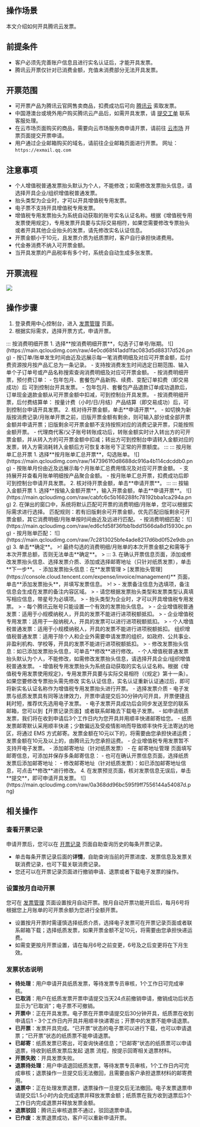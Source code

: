## 操作场景

本文介绍如何开具腾讯云发票。

## 前提条件

-	客户必须先完善账户信息且进行实名认证后，才能开具发票。
-	腾讯云开票仅针对已消费金额，充值未消费部分无法开具发票。


## 开票范围

-	可开票产品为腾讯云官网售卖商品，扣费成功后可向 [腾讯云](https://console.cloud.tencent.com/expense/invoice?tab=TencentCloud) 索取发票。
-	中国港澳台或境外用户购买腾讯云产品后，如需开具发票，请 [提交工单](https://console.cloud.tencent.com/workorder/category/create?level1_id=1&level2_id=2&level1_name=%E5%85%AC%E5%85%B1%E5%9F%BA%E7%A1%80%E7%B1%BB%E9%97%AE%E9%A2%98&level2_name=%E8%B4%A2%E5%8A%A1%E7%B1%BB) 联系客服处理。
-	在云市场页面购买的商品，需要向云市场服务商申请开票，请前往 [云市场](https://console.cloud.tencent.com/expense/invoice?tab=CloudMarket) 开票页面提交开票申请。
-	用户通过企业邮箱购买的域名，请前往企业邮箱页面进行开票。
网址：`https://exmail.qq.com`


## 注意事项

-	个人增值税普通发票抬头默认为个人，不能修改；如需修改发票抬头信息，请选择开具企业/组织增值税普通发票。
-	抬头类型为企业时，才可以开具增值税专用发票。
-	电子票不支持开具增值税专用发票。
-	增值税专用发票抬头为系统自动获取的账号实名认证名称。根据《增值税专用发票使用规定》，专用发票开具要与实际交易相符，如果您需要修改专票抬头或者开具其他企业抬头的发票，请先修改实名认证信息。
-	开票金额小于10元，且发票介质为纸质票时，客户自行承担快递费用。
-	代金券消费不纳入可开票金额。
-	当开具发票的产品税率有多个时，系统会自动生成多张发票。


## 开票流程

![](https://main.qcloudimg.com/raw/ba887806f1329192ef8e8ff98e3af53c.png)

## 操作步骤

1. 登录费用中心控制台，进入 [发票管理](https://console.cloud.tencent.com/account/invoice) 页面。
2. 根据实际需求，选择开票方式，申请开票。
<dx-tabs>
::: 按消费明细开票
1. 选择**按消费明细开票**，勾选子订单号/账期。
 ![](https://main.qcloudimg.com/raw/4e0cd68f41add1fac083d5d88317d526.png)
 -	按订单/账单发生时间由近及远展示每一笔消费明细及对应可开票金额，后付费资源按月按产品汇总为一条记录。
 - 支持按消费发生时间选定日期范围、输入单个子订单号或产品名称搜索查询消费明细及对应可开票金额。
 - 按消费明细开票，预付费订单：
    - 包年包月、套餐包产品新购、续费、变配订单扣费（即交易成功）后 可到控制台开具发票。
    - 包年包月、套餐包产品退款订单成功退款后，订单现金退款金额从可开票金额中扣减，可到控制台开具发票。
 - 按消费明细开票，后付费结算单：
按量计费（小时/日/月结）产品结算（即交易成功）后，可到控制台申请开具发票。
2. 核对待开票金额，单击**申请开票**。
 - 如切换为新版按消费记录/月账单开票之前，旧版开票金额有剩余，则可输入部分或全部开票金额并申请开票；旧版剩余可开票金额不支持按照对应的消费记录开票，只能按照金额开票。
 - 代理商代客/父子账号转账成功后，转账金额实时计入转出方的可开票金额，并从转入方的可开票金额中扣减；转出方可到控制台申请转入金额对应的发票，转入方需消耗转入金额后方可恢复本账号下正常的开票额度。
:::
::: 按月账单汇总开票
1. 选择**按月账单汇总开票**，勾选账单。
![](https://main.qcloudimg.com/raw/1473961f0d8688dc916a4b114cdcddb0.png)
 - 按账单月份由近及远展示每个月账单汇总费用情况及对应可开票金额。
 - 支持展开并查看月账单明细按产品聚合金额。
 - 按月账单汇总开票，扣费成功后即可到控制台申请开具发票。
2. 核对待开票金额，单击**申请开票**。
:::
::: 按输入金额开票
1. 选择**按输入金额开票**，输入开票金额，单击**申请开票**。
![](https://main.qcloudimg.com/raw/cabfc6c5b168288fc78192bba1ca294a.png)
2. 在弹出的窗口中，系统将默认匹配可开票的消费明细/月账单，您可以根据实际需求进行选择。
匹配规则：若有旧版剩余可开票金额，优先匹配旧版剩余可开票金额，其它消费明细/月账单按时间由近及远进行匹配。
 - 按消费明细匹配：
 ![](https://main.qcloudimg.com/raw/ed6cfd58f36fbb1bdd1566da8d15930c.png)
 - 按月账单匹配：
 ![](https://main.qcloudimg.com/raw/7c2813025bfe4ade8217d6bd0f52e9db.png)
3. 单击**确定**。
>! 最终勾选的消费明细/月账单的本次开票金额之和需等于本次开票总额，否则无法单击**确定**。
>
:::
</dx-tabs>
3. 在确认开票信息页面，添加或修改发票抬头信息、选择发票介质、添加或选择邮寄地址（只针对纸质发票），单击**下一步**。
 - 添加发票抬头信息：在**发票管理 > [发票抬头管理](https://console.cloud.tencent.com/expense/invoice/management)** 页面，单击**添加发票抬头**，并填写发票信息。 
>! 
> - 发票备注信息为选填项，备注信息会生成在发票的备注内容区域。
> - 请您根据发票抬头类型和发票类型认真填写相应信息，带星号为必填项。
> - 抬头类型为企业时，才可以开具增值税专用发票。
> - 每个腾讯云账号只能设置一个有效的发票抬头信息。
> - 企业增值税普通发票：适用于小规模纳税人，开具的发票不能进行进项税额抵扣。
> - 企业增值税专用发票：适用于一般纳税人，开具的发票可以进行进项税额抵扣。
> - 个人增值税普通发票：适用于小规模纳税人，开具的发票不能进行进项税额抵扣。
组织增值税普通发票：适用于除个人和企业外需要申请发票的组织，如政府、公共事业、非盈利机构、学校等，开具的发票不能进行进项税额抵扣。
> 
 - 修改发票抬头信息：如已添加发票抬头信息，可单击**修改**进行修改。
    - 个人增值税普通发票抬头默认为个人，不能修改，如需修改发票抬头信息，请选择开具企业/组织增值税普通发票。
    - 增值税专用发票抬头为系统自动获取的实名认证名称。根据《增值税专用发票使用规定》，专用发票开具要与实际交易相符（《规定》第十一条）。如果您要修改专票抬头需先修改 实名认证信息，实名认证重新认证通过后，即可将新实名认证名称作为增值税专用发票抬头进行开票。
 - 选择发票介质
    - 电子发票与纸质发票具有同等法律效力，开票申请提交后30分钟内可开具，开票便捷且耗时短，推荐优先选用电子发票。
    - 电子发票开具成功后会同步发送至您的联系邮箱，您可以到【开票记录页面】或者联系邮箱去下载电子发票。
    - 如申请纸质发票，我们将在收到申请后3个工作日内为您开具并用顺丰快递邮寄给您。
    - 纸质发票邮寄默认采用顺丰快递；少数偏远及受疫情影响而导致顺丰快件无法寄达的地区，将通过 EMS 方式邮寄。发票金额在10元以下的，将需要由您承担快递运费；发票金额在10元及以上的，由腾讯云为您承担运费。
    - 企业增值税专用发票暂不支持开电子发票。
 - 添加邮寄地址（针对纸质发票）
    - 在 邮寄地址管理 页面填写邮寄信息，可添加并保存多条邮寄信息：
    - 也可在确认开票信息页面，选择纸质发票后添加邮寄地址：
 - 修改邮寄地址（针对纸质发票）：如已添加邮寄地址信息，可点击**修改**进行修改。
4. 在发票预览页面，核对发票信息无误后，单击**提交**，即可申请开具发票。
 ![](https://main.qcloudimg.com/raw/0a368dd96bc595f9ff7556144a54087d.png)
 
## 相关操作
 
### 查看开票记录

申请开票后，您可以在 [开票记录](https://console.cloud.tencent.com/expense/invoice/record?tab=TencentCloud) 页面自助查询历史的每条开票记录。
- 单击每条开票记录后面的**详情**，自助查询当前的开票进度、发票信息及发票关联消费记录，也可下载关联消费记录。 
- 您还可以在开票记录页面进行撤销申请、退票或者下载电子发票的操作。

### 设置按月自动开票

您可在 [发票管理](https://console.cloud.tencent.com/expense/invoice) 页面设置按月自动开票。按月自动开票功能开启后，每月6号将根据您上月账单的可开票余额为您进行全额开票。
-	设置按月开票时需谨慎选择纸质介质，选择电子发票可在开票记录页面或者联系邮箱下载；选择纸质发票，如果开票金额不足10元，将需要由您承担快递运费。
-	如需变更按月开票设置，请在每月6号之前变更，6号及之后变更将在下月生效。

### 发票状态说明

-	**待处理**：用户申请开具纸质发票，等待发票专员审核，1个工作日可完成审核。
-	**已取消**：用户在纸质发票开票申请提交当天24点前撤销申请，撤销成功后状态显示为“已取消”；电子票不可撤销。
-	**开票中**：正在开具发票。电子票在开票申请提交后30分钟开具，纸质票在收到申请后1 - 3个工作日内开具并用顺丰快递寄出；开票中的发票不能申请退票。
-	**已开票**：发票开具完成。“已开票”状态的电子票可以进行下载，也可以申请退票；“已开票”状态的纸质票不能申请退票。
-	**已邮寄**：纸质发票已寄出，可查询快递信息；“已邮寄”状态的纸质票可以申请退票，待收到纸质发票后发起 退票 流程，按提示回寄相关退票材料。
-	**开票失败**：开具发票失败。
-	**退票待处理**：用户申请退回纸质发票，等待发票专员审核，1个工作日内可完成审核；退票操作一旦提交后无法撤回，且需要由客户承担退票材料的邮寄费用。
-	**退票中**：正在处理发票退票，退票操作一旦提交后无法撤回。电子发票退票申请提交后1.5小时内会完成退票并释放发票金额；纸质票在我方收到退票后3个工作日内完成退票并释放发票金额。
-	**退票驳回**：腾讯云审核退票不通过，驳回退票申请。
-	**已作废**：发票退票成功，客户可以重新申请开票。

